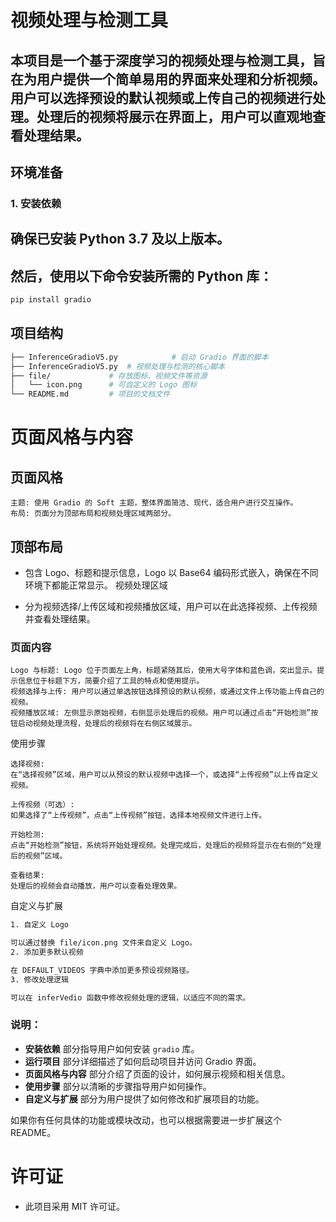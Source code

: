 # 视频处理与检测工具

## 本项目是一个基于深度学习的视频处理与检测工具，旨在为用户提供一个简单易用的界面来处理和分析视频。用户可以选择预设的默认视频或上传自己的视频进行处理。处理后的视频将展示在界面上，用户可以直观地查看处理结果。

## 环境准备

### 1. 安装依赖

## 确保已安装 Python 3.7 及以上版本。

## 然后，使用以下命令安装所需的 Python 库：

```bash
pip install gradio
```

## 项目结构
```bash
├── InferenceGradioV5.py            # 启动 Gradio 界面的脚本
├── InferenceGradioV5.py  # 视频处理与检测的核心脚本
├── file/             # 存放图标、视频文件等资源
│   └── icon.png      # 可自定义的 Logo 图标
└── README.md         # 项目的文档文件

```
# 页面风格与内容
## 页面风格

    主题: 使用 Gradio 的 Soft 主题，整体界面简洁、现代，适合用户进行交互操作。
    布局: 页面分为顶部布局和视频处理区域两部分。

## 顶部布局

- 包含 Logo、标题和提示信息，Logo 以 Base64 编码形式嵌入，确保在不同环境下都能正常显示。
视频处理区域

- 分为视频选择/上传区域和视频播放区域，用户可以在此选择视频、上传视频并查看处理结果。
### 页面内容

    Logo 与标题: Logo 位于页面左上角，标题紧随其后，使用大号字体和蓝色调，突出显示。提示信息位于标题下方，简要介绍了工具的特点和使用提示。
    视频选择与上传: 用户可以通过单选按钮选择预设的默认视频，或通过文件上传功能上传自己的视频。
    视频播放区域: 左侧显示原始视频，右侧显示处理后的视频。用户可以通过点击“开始检测”按钮启动视频处理流程，处理后的视频将在右侧区域展示。

使用步骤

    选择视频:
    在“选择视频”区域，用户可以从预设的默认视频中选择一个，或选择“上传视频”以上传自定义视频。

    上传视频（可选）:
    如果选择了“上传视频”，点击“上传视频”按钮，选择本地视频文件进行上传。

    开始检测:
    点击“开始检测”按钮，系统将开始处理视频。处理完成后，处理后的视频将显示在右侧的“处理后的视频”区域。

    查看结果:
    处理后的视频会自动播放，用户可以查看处理效果。

自定义与扩展
```bash
1. 自定义 Logo

可以通过替换 file/icon.png 文件来自定义 Logo。
2. 添加更多默认视频

在 DEFAULT_VIDEOS 字典中添加更多预设视频路径。
3. 修改处理逻辑

可以在 inferVedio 函数中修改视频处理的逻辑，以适应不同的需求。
```
### 说明：

- **安装依赖** 部分指导用户如何安装 `gradio` 库。
- **运行项目** 部分详细描述了如何启动项目并访问 Gradio 界面。
- **页面风格与内容** 部分介绍了页面的设计，如何展示视频和相关信息。
- **使用步骤** 部分以清晰的步骤指导用户如何操作。
- **自定义与扩展** 部分为用户提供了如何修改和扩展项目的功能。

如果你有任何具体的功能或模块改动，也可以根据需要进一步扩展这个 README。

# 许可证
- 此项目采用 MIT 许可证。
